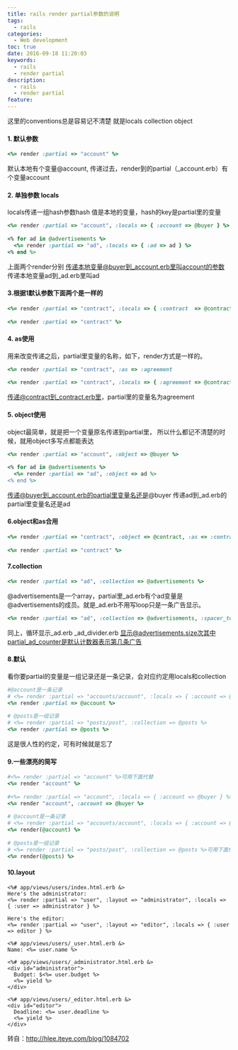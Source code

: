 ```yaml
---
title: rails render partial参数的说明
tags:
  - rails
categories:
  - Web development
toc: true
date: 2016-09-18 11:20:03
keywords:
  - rails
  - render partial
description:
  - rails
  - render partial
feature:
---
```


这里的conventions总是容易记不清楚 就是locals collection object 


#### 1. 默认参数 
``` ruby
<%= render :partial => "account" %>
```

默认本地有个变量@account, 传递过去，render到的partial（_account.erb）有个变量account 

#### 2. 单独参数 locals 
locals传递一组hash参数hash 值是本地的变量，hash的key是partial里的变量 
``` ruby
<%= render :partial => "account", :locals => { :account => @buyer } %>  
  
<% for ad in @advertisements %>  
  <%= render :partial => "ad", :locals => { :ad => ad } %>  
<% end %>   
```
上面两个render分别 
传递本地变量@buyer到_account.erb里叫account的参数 
传递本地变量ad到_ad.erb里叫ad 
<!-- more -->
#### 3.根据1默认参数下面两个是一样的 
``` ruby
<%= render :partial => "contract", :locals => { :contract  => @contract } %>  
  
<%= render :partial => "contract" %>  
```


#### 4. as使用 

用来改变传递之后，partial里变量的名称，如下，render方式是一样的。 
``` ruby
<%= render :partial => "contract", :as => :agreement  
  
<%= render :partial => "contract", :locals => { :agreement => @contract }  
```
传递@contract到_contract.erb里，partial里的变量名为agreement 

#### 5. object使用 

object最简单，就是把一个变量原名传递到partial里， 
所以什么都记不清楚的时候，就用object多写点都能表达 
``` ruby
<%= render :partial => "account", :object => @buyer %>  
  
<% for ad in @advertisements %>  
  <%= render :partial => "ad", :object => ad %>  
<% end %>  
```
传递@buyer到_account.erb的partial里变量名还是@buyer 
传递ad到_ad.erb的partial里变量名还是ad 

#### 6.object和as合用 
``` ruby
<%= render :partial => "contract", :object => @contract, :as => :contract %>  
  
<%= render :partial => "contract" %>  
```

#### 7.collection 
``` ruby
<%= render :partial => "ad", :collection => @advertisements %>  
```

@advertisements是一个array，partial里_ad.erb有个ad变量是@advertisements的成员。就是_ad.erb不用写loop只是一条广告显示。 
``` ruby
<%= render :partial => "ad", :collection => @advertisements, :spacer_template => "ad_divider" %>  
```
同上，循环显示_ad.erb _ad_divider.erb 显示@advertisements.size次其中partial_ad_counter是默认计数器表示第几条广告 

#### 8.默认 

看你要partial的变量是一组记录还是一条记录，会对应约定用locals和collection 
``` ruby
#@account是一条记录  
# <%= render :partial => "accounts/account", :locals => { :account => @account} %>  
<%= render :partial => @account %>  
  
# @posts是一组记录  
# <%= render :partial => "posts/post", :collection => @posts %>  
<%= render :partial => @posts %>  
```
这是很人性的约定，可有时候就是忘了 

#### 9.一些漂亮的简写 
``` ruby
#<%= render :partial => "account" %>可用下面代替  
<%= render "account" %>  
  
#<%= render :partial => "account", :locals => { :account => @buyer } %>可用下面代替  
<%= render "account", :account => @buyer %>  
  
# @account是一条记录  
# <%= render :partial => "accounts/account", :locals => { :account => @account } %>可用下面代替  
<%= render(@account) %>  
  
# @posts是一组记录  
# <%= render :partial => "posts/post", :collection => @posts %>可用下面代替  
<%= render(@posts) %>  
```

#### 10.layout 
```
<%# app/views/users/index.html.erb &>  
Here's the administrator:  
<%= render :partial => "user", :layout => "administrator", :locals => { :user => administrator } %>  
  
Here's the editor:  
<%= render :partial => "user", :layout => "editor", :locals => { :user => editor } %>  
  
<%# app/views/users/_user.html.erb &>  
Name: <%= user.name %>  
  
<%# app/views/users/_administrator.html.erb &>  
<div id="administrator">  
  Budget: $<%= user.budget %>  
  <%= yield %>  
</div>  
  
<%# app/views/users/_editor.html.erb &>  
<div id="editor">  
  Deadline: <%= user.deadline %>  
  <%= yield %>  
</div>  
```

转自：http://hlee.iteye.com/blog/1084702